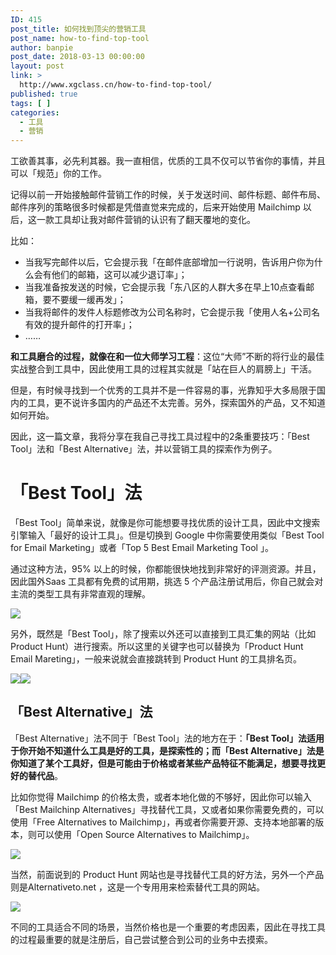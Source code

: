 ```yaml
---
ID: 415
post_title: 如何找到顶尖的营销工具
post_name: how-to-find-top-tool
author: banpie
post_date: 2018-03-13 00:00:00
layout: post
link: >
  http://www.xgclass.cn/how-to-find-top-tool/
published: true
tags: [ ]
categories:
  - 工具
  - 营销
---
```

工欲善其事，必先利其器。我一直相信，优质的工具不仅可以节省你的事情，并且可以「规范」你的工作。

记得以前一开始接触邮件营销工作的时候，关于发送时间、邮件标题、邮件布局、邮件序列的策略很多时候都是凭借直觉来完成的，后来开始使用 Mailchimp 以后，这一款工具却让我对邮件营销的认识有了翻天覆地的变化。

比如：

*   当我写完邮件以后，它会提示我「在邮件底部增加一行说明，告诉用户你为什么会有他们的邮箱，这可以减少退订率」；
*   当我准备按发送的时候，它会提示我「东八区的人群大多在早上10点查看邮箱，要不要缓一缓再发」；
*   当我将邮件的发件人标题修改为公司名称时，它会提示我「使用人名+公司名有效的提升邮件的打开率」；
*   ……

**和工具磨合的过程，就像在和一位大师学习工程**：这位“大师”不断的将行业的最佳实战整合到工具中，因此使用工具的过程其实就是「站在巨人的肩膀上」干活。

但是，有时候寻找到一个优秀的工具并不是一件容易的事，光靠知乎大多局限于国内的工具，更不说许多国内的产品还不太完善。另外，探索国外的产品，又不知道如何开始。

因此，这一篇文章，我将分享在我自己寻找工具过程中的2条重要技巧：「Best Tool」法和「Best Alternative」法，并以营销工具的探索作为例子。

# 「Best Tool」法

「Best Tool」简单来说，就像是你可能想要寻找优质的设计工具，因此中文搜索引擎输入「最好的设计工具」。但是切换到 Google 中你需要使用类似「Best Tool for Email Marketing」或者「Top 5 Best Email Marketing Tool 」。

通过这种方法，95% 以上的时候，你都能很快地找到非常好的评测资源。并且，因此国外Saas 工具都有免费的试用期，挑选 5 个产品注册试用后，你自己就会对主流的类型工具有非常直观的理解。

![][1]

另外，既然是「Best Tool」，除了搜索以外还可以直接到工具汇集的网站（比如Product Hunt）进行搜索。所以这里的关键字也可以替换为「Product Hunt Email Mareting」，一般来说就会直接跳转到 Product Hunt 的工具排名页。

![][2]![][3]

## 「Best Alternative」法

「Best Alternative」法不同于「Best Tool」法的地方在于：**「Best Tool」法适用于你开始不知道什么工具是好的工具，是探索性的；而「Best Alternative」法是你知道了某个工具好，但是可能由于价格或者某些产品特征不能满足，想要寻找更好的替代品**。

比如你觉得 Mailchimp 的价格太贵，或者本地化做的不够好，因此你可以输入「Best Mailchinp Alternatives」寻找替代工具，又或者如果你需要免费的，可以使用「Free Alternatives to Mailchimp」，再或者你需要开源、支持本地部署的版本，则可以使用「Open Source Alternatives to Mailchimp」。

![][4]

当然，前面说到的 Product Hunt 网站也是寻找替代工具的好方法，另外一个产品则是Alternativeto.net ，这是一个专用用来检索替代工具的网站。

![][5]

不同的工具适合不同的场景，当然价格也是一个重要的考虑因素，因此在寻找工具的过程最重要的就是注册后，自己尝试整合到公司的业务中去摸索。

 [1]: https://ws4.sinaimg.cn/large/006tNc79gy1fpblacvt6nj31kw168jv3.jpg
 [2]: https://ws3.sinaimg.cn/large/006tNc79gy1fpbky85dr6j30rs0n8juc.jpg
 [3]: https://ws2.sinaimg.cn/large/006tNc79gy1fpbkye7qd0j30rs0iwabn.jpg
 [4]: https://ws1.sinaimg.cn/large/006tNc79gy1fpblbc8370j31961880wp.jpg
 [5]: https://ws2.sinaimg.cn/large/006tNc79gy1fpbl5f2u42j31kw0zj48p.jpg